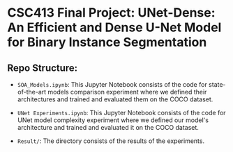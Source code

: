 # CSC413 Final Project: UNet-Dense: An Efficient and Dense U-Net Model for Binary Instance Segmentation
## Repo Structure:
- `SOA_Models.ipynb`: This Jupyter Notebook consists of the code for state-of-the-art models comparison experiment where we defined their 
architectures and trained and evaluated them on the COCO dataset.

- `UNet Experiments.ipynb`: This Jupyter Notebook consists of the code for UNet model complexity experiment where we defined our model's 
architecture and trained and evaluated it on the COCO dataset.

- `Result/`: The directory consists of the results of the experiments.
